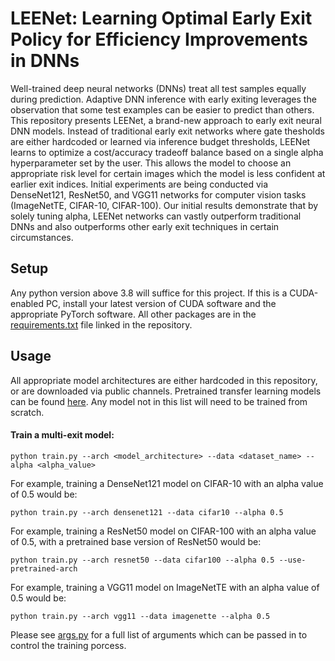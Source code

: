 # LEENet: Learning Optimal Early Exit Policy for Efficiency Improvements in DNNs

Well-trained deep neural networks (DNNs) treat all test samples equally during prediction. Adaptive DNN inference with early exiting leverages the observation that some test examples can be easier to predict than others. This repository presents LEENet, a brand-new approach to early exit neural DNN models. Instead of traditional early exit networks where gate thesholds are either hardcoded or learned via inference budget thresholds, LEENet learns to optimize a cost/accuracy tradeoff balance based on a single alpha hyperparameter set by the user. This allows the model to choose an appropriate risk level for certain images which the model is less confident at earlier exit indices. Initial experiments are being conducted via DenseNet121, ResNet50, and VGG11 networks for computer vision tasks (ImageNetTE, CIFAR-10, CIFAR-100). Our initial results demonstrate that by solely tuning alpha, LEENet networks can vastly outperform traditional DNNs and also outperforms other early exit techniques in certain circumstances.

## Setup
Any python version above 3.8 will suffice for this project. If this is a CUDA-enabled PC, install your latest version of CUDA software and the appropriate PyTorch software. All other packages are in the [requirements.txt](requirements.txt) file linked in the repository.

## Usage
All appropriate model architectures are either hardcoded in this repository, or are downloaded via public channels. Pretrained transfer learning models can be found [here](https://drive.google.com/drive/folders/1fzTctAh_UhlHtxb_INw86GjkU3ls1_LR?usp=sharing). Any model not in this list will need to be trained from scratch.

#### Train a multi-exit model:
```
python train.py --arch <model_architecture> --data <dataset_name> --alpha <alpha_value>
```

For example, training a DenseNet121 model on CIFAR-10 with an alpha value of 0.5 would be:
```
python train.py --arch densenet121 --data cifar10 --alpha 0.5
```

For example, training a ResNet50 model on CIFAR-100 with an alpha value of 0.5, with a pretrained base version of ResNet50 would be:
```
python train.py --arch resnet50 --data cifar100 --alpha 0.5 --use-pretrained-arch
```

For example, training a VGG11 model on ImageNetTE with an alpha value of 0.5 would be:
```
python train.py --arch vgg11 --data imagenette --alpha 0.5
```
Please see [args.py](args.py) for a full list of arguments which can be passed in to control the training porcess.
